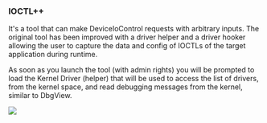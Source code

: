 ### IOCTL++ 
It's a tool that can make DeviceIoControl requests with arbitrary inputs. The original tool has been improved with a driver helper and a driver hooker allowing the user to capture the data and config of IOCTLs of the target application during runtime.

As soon as you launch the tool (with admin rights) you will be prompted to load the Kernel Driver (helper) that will be used to access the list of drivers, from the kernel space, and read debugging messages from the kernel, similar to DbgView.

<img src="https://cdn.shopify.com/s/files/1/0918/4162/6445/files/Screenshot_from_2025-09-25_18-45-34.png?v=1758818832">
